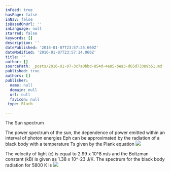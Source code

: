 ```yaml
---
inFeed: true
hasPage: false
inNav: false
isBasedOnUrl: ''
inLanguage: null
starred: false
keywords: []
description: ''
datePublished: '2016-01-07T23:57:25.660Z'
dateModified: '2016-01-07T23:57:14.060Z'
title: ''
author: []
sourcePath: _posts/2016-01-07-3c7a0bbd-854d-4e85-bea3-d65d73389b51.md
published: true
authors: []
publisher:
  name: null
  domain: null
  url: null
  favicon: null
_type: Blurb

---
```

The Sun spectrum

The power spectrum of the sun, the dependence of power emitted within an interval of photon energies Eph can be approximated by the radiation of a black body with a temperature Ts given by the Plank equation
![](https://the-grid-user-content.s3-us-west-2.amazonaws.com/3c57e020-46e3-4968-b388-4ab48e7e9a18.jpg)

The velocity of light (c) is equal to 2.99 x 10^8 m/s and the Boltzman constant (kB) is given as 1.38 x 10^-23 J/K. The spectrum for the black body radiation for 5800 K is
![](https://the-grid-user-content.s3-us-west-2.amazonaws.com/cde8bc8c-9629-4829-ac38-2fd4ee2fb061.jpg)